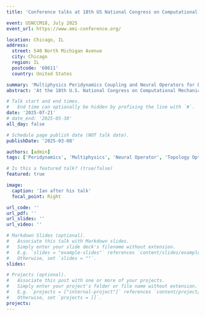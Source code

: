 ```yaml
---
title: 'Conference talks at 18th US National Congress on Computational Mechanics'

event: USNCCM18, July 2025
event_url: https://www.emi-conference.org/

location: Chicago, IL
address:
  street: 540 North Michigan Avenue
  city: Chicago
  region: IL
  postcode: '60611'
  country: United States

summary: 'Multiphysics Peridynamics Coupling and Neural Operators for Design and Inference'
abstract: 'At the 18th U.S. National Congress on Computational Mechanics (USNCCM18) in Chicago, the CEAD Lab presented two complementary research efforts. The first introduces a nodal finite element approximation (NFEM) for peridynamics, enabling seamless coupling of fracture mechanics with other physics—such as corrosion and heat diffusion—via standard finite element methods. The second explores neural operators for accelerating parameter estimation and topology optimization, focusing on strategies to control approximation errors in data-limited scenarios. Applications include parameter inference in diffusion and elasticity problems and topology optimization of magnetic soft materials.'

# Talk start and end times.
#   End time can optionally be hidden by prefixing the line with `#`.
date: '2025-07-21'
# date_end: '2025-05-30'
all_day: false

# Schedule page publish date (NOT talk date).
publishDate: '2025-03-08'

authors: [admin]
tags: ['Peridynamics', 'Multiphysics', 'Neural Operator', 'Topology Optimization']

# Is this a featured talk? (true/false)
featured: true

image:
  caption: 'Ian after his talk'
  focal_point: Right

url_code: ''
url_pdf: ''
url_slides: ''
url_video: ''

# Markdown Slides (optional).
#   Associate this talk with Markdown slides.
#   Simply enter your slide deck's filename without extension.
#   E.g. `slides = "example-slides"` references `content/slides/example-slides.md`.
#   Otherwise, set `slides = ""`.
slides:

# Projects (optional).
#   Associate this post with one or more of your projects.
#   Simply enter your project's folder or file name without extension.
#   E.g. `projects = ["internal-project"]` references `content/project/deep-learning/index.md`.
#   Otherwise, set `projects = []`.
projects:
---
```


<!-- Slides can be added in a few ways:

- **Create** slides using Wowchemy's [_Slides_](https://docs.hugoblox.com/managing-content/#create-slides) feature and link using `slides` parameter in the front matter of the talk file
- **Upload** an existing slide deck to `static/` and link using `url_slides` parameter in the front matter of the talk file
- **Embed** your slides (e.g. Google Slides) or presentation video on this page using [shortcodes](https://docs.hugoblox.com/writing-markdown-latex/).

Further event details, including page elements such as image galleries, can be added to the body of this page. -->
